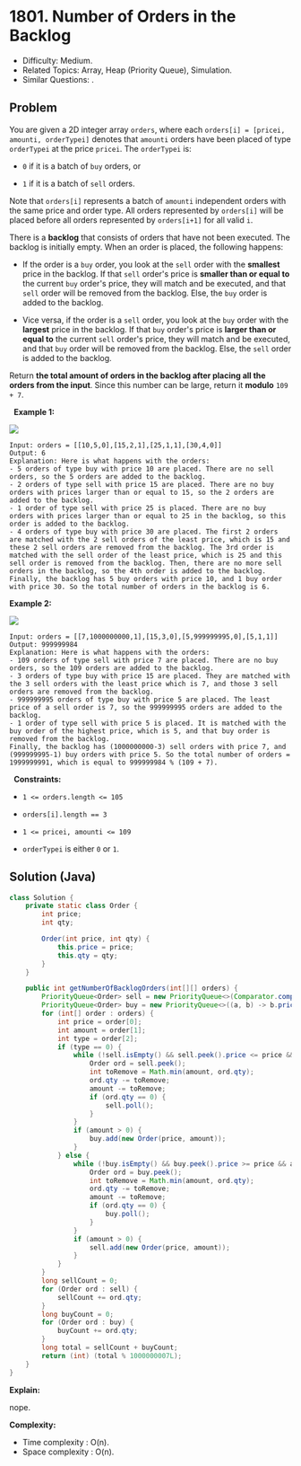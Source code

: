 # 1801. Number of Orders in the Backlog

- Difficulty: Medium.
- Related Topics: Array, Heap (Priority Queue), Simulation.
- Similar Questions: .

## Problem

You are given a 2D integer array ```orders```, where each ```orders[i] = [pricei, amounti, orderTypei]``` denotes that ```amounti``` orders have been placed of type ```orderTypei``` at the price ```pricei```. The ```orderTypei``` is:


	
- ```0``` if it is a batch of ```buy``` orders, or
	
- ```1``` if it is a batch of ```sell``` orders.


Note that ```orders[i]``` represents a batch of ```amounti``` independent orders with the same price and order type. All orders represented by ```orders[i]``` will be placed before all orders represented by ```orders[i+1]``` for all valid ```i```.

There is a **backlog** that consists of orders that have not been executed. The backlog is initially empty. When an order is placed, the following happens:


	
- If the order is a ```buy``` order, you look at the ```sell``` order with the **smallest** price in the backlog. If that ```sell``` order's price is **smaller than or equal to** the current ```buy``` order's price, they will match and be executed, and that ```sell``` order will be removed from the backlog. Else, the ```buy``` order is added to the backlog.
	
- Vice versa, if the order is a ```sell``` order, you look at the ```buy``` order with the **largest** price in the backlog. If that ```buy``` order's price is **larger than or equal to** the current ```sell``` order's price, they will match and be executed, and that ```buy``` order will be removed from the backlog. Else, the ```sell``` order is added to the backlog.


Return **the total **amount** of orders in the backlog after placing all the orders from the input**. Since this number can be large, return it **modulo** ```109 + 7```.

 
**Example 1:**

![](https://assets.leetcode.com/uploads/2021/03/11/ex1.png)

```
Input: orders = [[10,5,0],[15,2,1],[25,1,1],[30,4,0]]
Output: 6
Explanation: Here is what happens with the orders:
- 5 orders of type buy with price 10 are placed. There are no sell orders, so the 5 orders are added to the backlog.
- 2 orders of type sell with price 15 are placed. There are no buy orders with prices larger than or equal to 15, so the 2 orders are added to the backlog.
- 1 order of type sell with price 25 is placed. There are no buy orders with prices larger than or equal to 25 in the backlog, so this order is added to the backlog.
- 4 orders of type buy with price 30 are placed. The first 2 orders are matched with the 2 sell orders of the least price, which is 15 and these 2 sell orders are removed from the backlog. The 3rd order is matched with the sell order of the least price, which is 25 and this sell order is removed from the backlog. Then, there are no more sell orders in the backlog, so the 4th order is added to the backlog.
Finally, the backlog has 5 buy orders with price 10, and 1 buy order with price 30. So the total number of orders in the backlog is 6.
```

**Example 2:**

![](https://assets.leetcode.com/uploads/2021/03/11/ex2.png)

```
Input: orders = [[7,1000000000,1],[15,3,0],[5,999999995,0],[5,1,1]]
Output: 999999984
Explanation: Here is what happens with the orders:
- 109 orders of type sell with price 7 are placed. There are no buy orders, so the 109 orders are added to the backlog.
- 3 orders of type buy with price 15 are placed. They are matched with the 3 sell orders with the least price which is 7, and those 3 sell orders are removed from the backlog.
- 999999995 orders of type buy with price 5 are placed. The least price of a sell order is 7, so the 999999995 orders are added to the backlog.
- 1 order of type sell with price 5 is placed. It is matched with the buy order of the highest price, which is 5, and that buy order is removed from the backlog.
Finally, the backlog has (1000000000-3) sell orders with price 7, and (999999995-1) buy orders with price 5. So the total number of orders = 1999999991, which is equal to 999999984 % (109 + 7).
```

 
**Constraints:**


	
- ```1 <= orders.length <= 105```
	
- ```orders[i].length == 3```
	
- ```1 <= pricei, amounti <= 109```
	
- ```orderTypei``` is either ```0``` or ```1```.


## Solution (Java)

```java
class Solution {
    private static class Order {
        int price;
        int qty;

        Order(int price, int qty) {
            this.price = price;
            this.qty = qty;
        }
    }

    public int getNumberOfBacklogOrders(int[][] orders) {
        PriorityQueue<Order> sell = new PriorityQueue<>(Comparator.comparingInt(a -> a.price));
        PriorityQueue<Order> buy = new PriorityQueue<>((a, b) -> b.price - a.price);
        for (int[] order : orders) {
            int price = order[0];
            int amount = order[1];
            int type = order[2];
            if (type == 0) {
                while (!sell.isEmpty() && sell.peek().price <= price && amount > 0) {
                    Order ord = sell.peek();
                    int toRemove = Math.min(amount, ord.qty);
                    ord.qty -= toRemove;
                    amount -= toRemove;
                    if (ord.qty == 0) {
                        sell.poll();
                    }
                }
                if (amount > 0) {
                    buy.add(new Order(price, amount));
                }
            } else {
                while (!buy.isEmpty() && buy.peek().price >= price && amount > 0) {
                    Order ord = buy.peek();
                    int toRemove = Math.min(amount, ord.qty);
                    ord.qty -= toRemove;
                    amount -= toRemove;
                    if (ord.qty == 0) {
                        buy.poll();
                    }
                }
                if (amount > 0) {
                    sell.add(new Order(price, amount));
                }
            }
        }
        long sellCount = 0;
        for (Order ord : sell) {
            sellCount += ord.qty;
        }
        long buyCount = 0;
        for (Order ord : buy) {
            buyCount += ord.qty;
        }
        long total = sellCount + buyCount;
        return (int) (total % 1000000007L);
    }
}
```

**Explain:**

nope.

**Complexity:**

* Time complexity : O(n).
* Space complexity : O(n).
